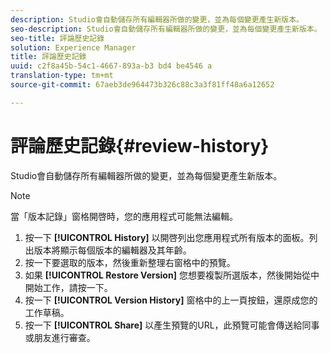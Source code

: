 ```yaml
---
description: Studio會自動儲存所有編輯器所做的變更，並為每個變更產生新版本。
seo-description: Studio會自動儲存所有編輯器所做的變更，並為每個變更產生新版本。
seo-title: 評論歷史記錄
solution: Experience Manager
title: 評論歷史記錄
uuid: c2f8a45b-54c1-4667-893a-b3 bd4 be4546 a
translation-type: tm+mt
source-git-commit: 67aeb3de964473b326c88c3a3f81ff48a6a12652

---
```



# 評論歷史記錄{#review-history}

Studio會自動儲存所有編輯器所做的變更，並為每個變更產生新版本。

>[!NOTE]
>
>當「版本記錄」窗格開啓時，您的應用程式可能無法編輯。

1. 按一下 **[!UICONTROL History]** 以開啓列出您應用程式所有版本的面板。列出版本將顯示每個版本的編輯器及其年齡。
1. 按一下要選取的版本，然後重新整理右窗格中的預覽。
1. 如果 **[!UICONTROL Restore Version]** 您想要複製所選版本，然後開始從中開始工作，請按一下。
1. 按一下 **[!UICONTROL Version History]** 窗格中的上一頁按鈕，還原成您的工作草稿。
1. 按一下 **[!UICONTROL Share]** 以產生預覽的URL，此預覽可能會傳送給同事或朋友進行審查。
